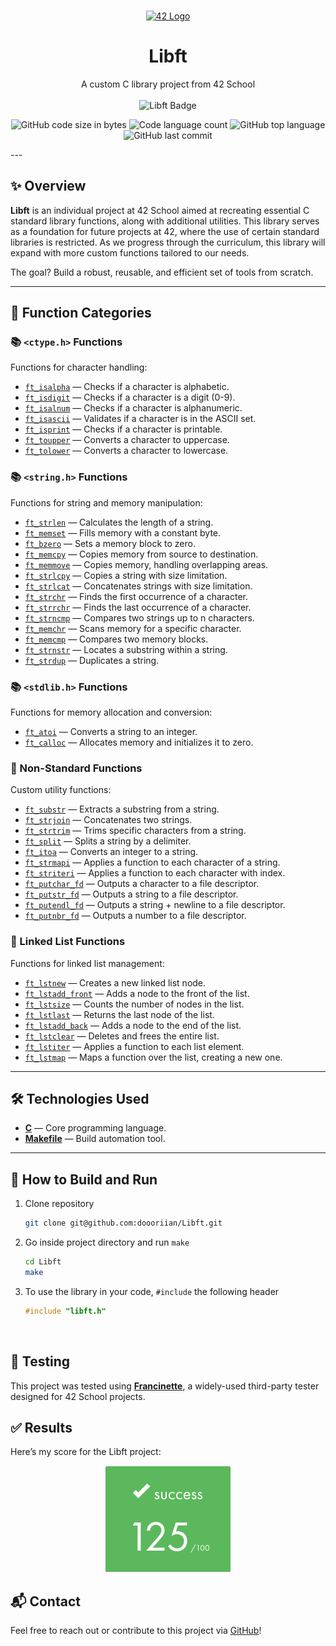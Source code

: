 <br />
<p align="center">
  <a href="https://raw.githubusercontent.com/othneildrew/Best-README-Template/master/images/logo.png">
    <img src="https://upload.wikimedia.org/wikipedia/commons/thumb/8/8d/42_Logo.svg/1200px-42_Logo.svg.png" alt="42 Logo" width="250" height="250">
  </a>

  <h1 align="center">Libft</h1>

  <p align="center">
    A custom C library project from 42 School
    <br />
    <br />
    <img src="https://github.com/doooriian/42-Badges/blob/main/badges/libftm.png" alt="Libft Badge" width="150">
  </p>
</p>

<p align="center">
  <img alt="GitHub code size in bytes" src="https://img.shields.io/github/languages/code-size/doooriian/Libft?color=1A237E" />
  <img alt="Code language count" src="https://img.shields.io/github/languages/count/doooriian/Libft?color=00BCD4" />
  <img alt="GitHub top language" src="https://img.shields.io/github/languages/top/doooriian/Libft?color=7B1FA2" />
  <img alt="GitHub last commit" src="https://img.shields.io/github/last-commit/doooriian/Libft?color=D32F2F" />
</p>
---

## ✨ Overview

**Libft** is an individual project at 42 School aimed at recreating essential C standard library functions, along with additional utilities. This library serves as a foundation for future projects at 42, where the use of certain standard libraries is restricted. As we progress through the curriculum, this library will expand with more custom functions tailored to our needs.

The goal? Build a robust, reusable, and efficient set of tools from scratch.

---

## 📑 Function Categories

### 📚 `<ctype.h>` Functions
Functions for character handling:
- [`ft_isalpha`](https://github.com/doooriian/Libft/blob/main/ft_isalpha.c) — Checks if a character is alphabetic.
- [`ft_isdigit`](https://github.com/doooriian/Libft/blob/main/ft_isdigit.c) — Checks if a character is a digit (0-9).
- [`ft_isalnum`](https://github.com/doooriian/Libft/blob/main/ft_isalnum.c) — Checks if a character is alphanumeric.
- [`ft_isascii`](https://github.com/doooriian/Libft/blob/main/ft_isascii.c) — Validates if a character is in the ASCII set.
- [`ft_isprint`](https://github.com/doooriian/Libft/blob/main/ft_isprint.c) — Checks if a character is printable.
- [`ft_toupper`](https://github.com/doooriian/Libft/blob/main/ft_toupper.c) — Converts a character to uppercase.
- [`ft_tolower`](https://github.com/doooriian/Libft/blob/main/ft_tolower.c) — Converts a character to lowercase.

### 📚 `<string.h>` Functions
Functions for string and memory manipulation:
- [`ft_strlen`](https://github.com/doooriian/Libft/blob/main/ft_strlen.c) — Calculates the length of a string.
- [`ft_memset`](https://github.com/doooriian/Libft/blob/main/ft_memset.c) — Fills memory with a constant byte.
- [`ft_bzero`](https://github.com/doooriian/Libft/blob/main/ft_bzero.c) — Sets a memory block to zero.
- [`ft_memcpy`](https://github.com/doooriian/Libft/blob/main/ft_memcpy.c) — Copies memory from source to destination.
- [`ft_memmove`](https://github.com/doooriian/Libft/blob/main/ft_memmove.c) — Copies memory, handling overlapping areas.
- [`ft_strlcpy`](https://github.com/doooriian/Libft/blob/main/ft_strlcpy.c) — Copies a string with size limitation.
- [`ft_strlcat`](https://github.com/doooriian/Libft/blob/main/ft_strlcat.c) — Concatenates strings with size limitation.
- [`ft_strchr`](https://github.com/doooriian/Libft/blob/main/ft_strchr.c) — Finds the first occurrence of a character.
- [`ft_strrchr`](https://github.com/doooriian/Libft/blob/main/ft_strrchr.c) — Finds the last occurrence of a character.
- [`ft_strncmp`](https://github.com/doooriian/Libft/blob/main/ft_strncmp.c) — Compares two strings up to n characters.
- [`ft_memchr`](https://github.com/doooriian/Libft/blob/main/ft_memchr.c) — Scans memory for a specific character.
- [`ft_memcmp`](https://github.com/doooriian/Libft/blob/main/ft_memcmp.c) — Compares two memory blocks.
- [`ft_strnstr`](https://github.com/doooriian/Libft/blob/main/ft_strnstr.c) — Locates a substring within a string.
- [`ft_strdup`](https://github.com/doooriian/Libft/blob/main/ft_strdup.c) — Duplicates a string.

### 📚 `<stdlib.h>` Functions
Functions for memory allocation and conversion:
- [`ft_atoi`](https://github.com/doooriian/Libft/blob/main/ft_atoi.c) — Converts a string to an integer.
- [`ft_calloc`](https://github.com/doooriian/Libft/blob/main/ft_calloc.c) — Allocates memory and initializes it to zero.

### 🚀 Non-Standard Functions
Custom utility functions:
- [`ft_substr`](https://github.com/doooriian/Libft/blob/main/ft_substr.c) — Extracts a substring from a string.
- [`ft_strjoin`](https://github.com/doooriian/Libft/blob/main/ft_strjoin.c) — Concatenates two strings.
- [`ft_strtrim`](https://github.com/doooriian/Libft/blob/main/ft_strtrim.c) — Trims specific characters from a string.
- [`ft_split`](https://github.com/doooriian/Libft/blob/main/ft_split.c) — Splits a string by a delimiter.
- [`ft_itoa`](https://github.com/doooriian/Libft/blob/main/ft_itoa.c) — Converts an integer to a string.
- [`ft_strmapi`](https://github.com/doooriian/Libft/blob/main/ft_strmapi.c) — Applies a function to each character of a string.
- [`ft_striteri`](https://github.com/doooriian/Libft/blob/main/ft_striteri.c) — Applies a function to each character with index.
- [`ft_putchar_fd`](https://github.com/doooriian/Libft/blob/main/ft_putchar_fd.c) — Outputs a character to a file descriptor.
- [`ft_putstr_fd`](https://github.com/doooriian/Libft/blob/main/ft_putstr_fd.c) — Outputs a string to a file descriptor.
- [`ft_putendl_fd`](https://github.com/doooriian/Libft/blob/main/ft_putendl_fd.c) — Outputs a string + newline to a file descriptor.
- [`ft_putnbr_fd`](https://github.com/doooriian/Libft/blob/main/ft_putnbr_fd.c) — Outputs a number to a file descriptor.

### 🔗 Linked List Functions
Functions for linked list management:
- [`ft_lstnew`](https://github.com/doooriian/Libft/blob/main/ft_lstnew.c) — Creates a new linked list node.
- [`ft_lstadd_front`](https://github.com/doooriian/Libft/blob/main/ft_lstadd_front.c) — Adds a node to the front of the list.
- [`ft_lstsize`](https://github.com/doooriian/Libft/blob/main/ft_lstsize.c) — Counts the number of nodes in the list.
- [`ft_lstlast`](https://github.com/doooriian/Libft/blob/main/ft_lstlast.c) — Returns the last node of the list.
- [`ft_lstadd_back`](https://github.com/doooriian/Libft/blob/main/ft_lstadd_back.c) — Adds a node to the end of the list.
- [`ft_lstclear`](https://github.com/doooriian/Libft/blob/main/ft_lstclear.c) — Deletes and frees the entire list.
- [`ft_lstiter`](https://github.com/doooriian/Libft/blob/main/ft_lstiter.c) — Applies a function to each list element.
- [`ft_lstmap`](https://github.com/doooriian/Libft/blob/main/ft_lstmap.c) — Maps a function over the list, creating a new one.

---

## 🛠️ Technologies Used
- **[C](https://devdocs.io/c/)** — Core programming language.
- **[Makefile](https://www.gnu.org/software/make/manual/make.html)** — Build automation tool.

---

## 🚀 How to Build and Run

1. Clone repository
    ```bash
    git clone git@github.com:doooriian/Libft.git
    ```

2. Go inside project directory and run `make`
    ```bash
    cd Libft
    make
    ```
3. To use the library in your code, `#include` the following header
    ```c
    #include "libft.h"

</br>


## 🧪 Testing

This project was tested using **[Francinette](https://github.com/xicodomingues/francinette)**, a widely-used third-party tester designed for 42 School projects.

## ✅ Results

Here’s my score for the Libft project:

<p align="center">
  <img src="https://github.com/doooriian/42-Badges/blob/main/badges/LibftGrade.png" alt="Libft Grade">
</p>

## 📬 Contact

Feel free to reach out or contribute to this project via [GitHub](https://github.com/doooriian)!
